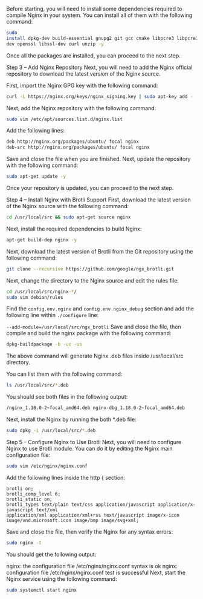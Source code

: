 Before starting, you will need to install some dependencies required to compile Nginx in your system. You can install all of them with the following command:
```bash
sudo 
install dpkg-dev build-essential gnupg2 git gcc cmake libpcre3 libpcre3-dev zlib1g zlib1g-
dev openssl libssl-dev curl unzip -y
```
Once all the packages are installed, you can proceed to the next step.

Step 3 – Add Nginx Repository
Next, you will need to add the Nginx official repository to download the latest version of the Nginx source.

First, import the Nginx GPG key with the following command:
```bash
curl -L https://nginx.org/keys/nginx_signing.key | sudo apt-key add -
```
Next, add the Nginx repository with the following command:
```bash
sudo vim /etc/apt/sources.list.d/nginx.list
```
Add the following lines:
```bash
deb http://nginx.org/packages/ubuntu/ focal nginx
deb-src http://nginx.org/packages/ubuntu/ focal nginx
```
Save and close the file when you are finished. Next, update the repository with the following command:
```bash
sudo apt-get update -y
```
Once your repository is updated, you can proceed to the next step.

Step 4 – Install Nginx with Brotli Support
First, download the latest version of the Nginx source with the following command:
```bash
cd /usr/local/src && sudo apt-get source nginx
```
Next, install the required dependencies to build Nginx:
```bash
apt-get build-dep nginx -y
```
Next, download the latest version of Brotli from the Git repository using the following command:
```bash
git clone --recursive https://github.com/google/ngx_brotli.git
```
Next, change the directory to the Nginx source and edit the rules file:
```bash
cd /usr/local/src/nginx-*/
sudo vim debian/rules
```
Find the `config.env.nginx` and `config.env.nginx_debug` section and add the following line within `./configure` line:

`--add-module=/usr/local/src/ngx_brotli`
Save and close the file, then compile and build the nginx package with the following command:
```bash
dpkg-buildpackage -b -uc -us
```
The above command will generate Nginx .deb files inside /usr/local/src directory.

You can list them with the following command:
```bash
ls /usr/local/src/*.deb
```
You should see both files in the following output:
```bash
/nginx_1.18.0-2~focal_amd64.deb nginx-dbg_1.18.0-2~focal_amd64.deb
```
Next, install the Nginx by running the both *.deb file:
```bash
sudo dpkg -i /usr/local/src/*.deb
```
Step 5 – Configure Nginx to Use Brotli
Next, you will need to configure Nginx to use Brotli module. You can do it by editing the Nginx main configuration file:
```bash
sudo vim /etc/nginx/nginx.conf
```
Add the following lines inside the http { section:
```
brotli on;
brotli_comp_level 6;
brotli_static on;
brotli_types text/plain text/css application/javascript application/x-javascript text/xml 
application/xml application/xml+rss text/javascript image/x-icon 
image/vnd.microsoft.icon image/bmp image/svg+xml;
```
Save and close the file, then verify the Nginx for any syntax errors:
```bash
sudo nginx -t
```
You should get the following output:

nginx: the configuration file /etc/nginx/nginx.conf syntax is ok
nginx: configuration file /etc/nginx/nginx.conf test is successful
Next, start the Nginx service using the following command:
```bash
sudo systemctl start nginx
```

